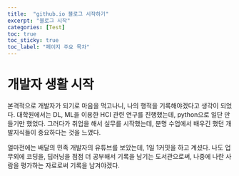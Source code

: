 ```yaml
---
title:  "github.io 블로그 시작하기"
excerpt: "블로그 시작"
categories: [Test]
toc: true
toc_sticky: true
toc_label: "페이지 주요 목차"
---
```


# 개발자 생활 시작
 본격적으로 개발자가 되기로 마음을 먹고나니, 나의 행적을 기록해야겠다고 생각이 되었다. 대학원에서는 DL, ML을 이용한 HCI 관련 연구를 진행했는데, python으로 일단 만들기만 했었다. 그러다가 취업을 해서 실무를 시작했는데, 분명 수업에서 배우긴 했던 개발지식들이 중요하다는 것을 느꼈다.

 얼마전에는 배달의 민족 개발자의 유튜브를 보았는데, 1일 1커밋을 하고 계셨다. 나도 업무외에 코딩을, 딥러닝을 점점 더 공부해서 기록을 남기는 도서관으로써, 나중에 나란 사람을 평가하는 자료로써 기록을 남겨야겠다.
